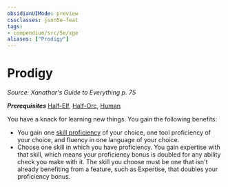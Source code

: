 ```yaml
---
obsidianUIMode: preview
cssclasses: json5e-feat
tags:
- compendium/src/5e/xge
aliases: ["Prodigy"]
---
```

# Prodigy
*Source: Xanathar's Guide to Everything p. 75*  

***Prerequisites*** [Half-Elf](../../races/half-elf.md#), [Half-Orc](../../races/half-orc.md#), [Human](../../races/human.md#)

You have a knack for learning new things. You gain the following benefits:

- You gain one [skill proficiency](skills.md#) of your choice, one tool proficiency of your choice, and fluency in one language of your choice.  
- Choose one skill in which you have proficiency. You gain expertise with that skill, which means your proficiency bonus is doubled for any ability check you make with it. The skill you choose must be one that isn't already benefiting from a feature, such as Expertise, that doubles your proficiency bonus.
